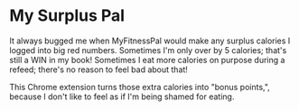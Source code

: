 # My Surplus Pal
It always bugged me when MyFitnessPal would make any surplus calories I logged into big red numbers. Sometimes I'm only over by 5 calories; that's still a WIN in my book! Sometimes I eat more calories on purpose during a refeed; there's no reason to feel bad about that!

This Chrome extension turns those extra calories into "bonus points,", because I don't like to feel as if I'm being shamed for eating.